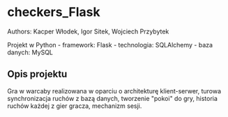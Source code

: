 # checkers_Flask

Authors: Kacper Włodek, Igor Sitek, Wojciech Przybytek

Projekt w Python - framework: Flask - technologia: SQLAlchemy - baza danych: MySQL

## Opis projektu

Gra w warcaby realizowana w oparciu o architekturę klient-serwer, turowa synchronizacja ruchów z bazą danych, tworzenie "pokoi" do gry, historia ruchów każdej z gier gracza, mechanizm sesji.
